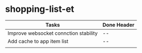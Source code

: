 # shopping-list-et

| Tasks  | Done Header |
| ------------- | ------------- |
| Improve websocket connction stability  | --  |
| Add cache to app item list  | --  |
|               |               |

